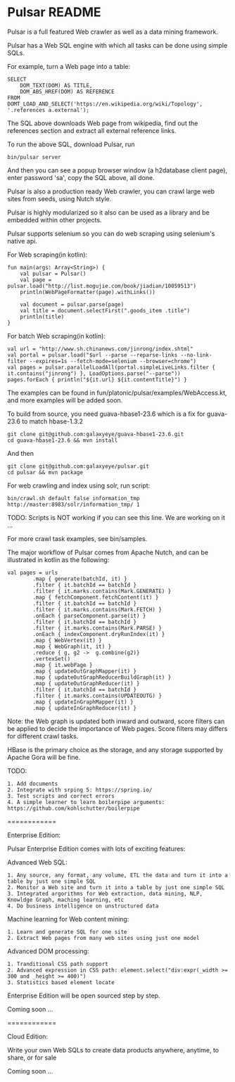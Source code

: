 Pulsar README
===================
Pulsar is a full featured Web crawler as well as a data mining framework.

Pulsar has a Web SQL engine with which all tasks can be done using simple SQLs.

For example, turn a Web page into a table:

    SELECT
        DOM_TEXT(DOM) AS TITLE,
        DOM_ABS_HREF(DOM) AS REFERENCE
    FROM 
    DOMT_LOAD_AND_SELECT('https://en.wikipedia.org/wiki/Topology', '.references a.external');

The SQL above downloads Web page from wikipedia, find out the references section and extract all external reference links.

To run the above SQL, download Pulsar, run

    bin/pulsar server

And then you can see a popup browser window (a h2database client page), enter password 'sa', copy the SQL above, all done.

Pulsar is also a production ready Web crawler, you can crawl large web sites from seeds, using Nutch style.

Pulsar is highly modularized so it also can be used as a library and be embedded within other projects.

Pulsar supports selenium so you can do web scraping using selenium's native api.

For Web scraping(in kotlin):

    fun main(args: Array<String>) {
        val pulsar = Pulsar()
        val page = pulsar.load("http://list.mogujie.com/book/jiadian/10059513")
        println(WebPageFormatter(page).withLinks())

        val document = pulsar.parse(page)
        val title = document.selectFirst(".goods_item .title")
        println(title)
    }

For batch Web scraping(in kotlin):

    val url = "http://www.sh.chinanews.com/jinrong/index.shtml"
    val portal = pulsar.load("$url --parse --reparse-links --no-link-filter --expires=1s --fetch-mode=selenium --browser=chrome")
    val pages = pulsar.parallelLoadAll(portal.simpleLiveLinks.filter { it.contains("jinrong") }, LoadOptions.parse("--parse"))
    pages.forEach { println("${it.url} ${it.contentTitle}") }

The examples can be found in fun/platonic/pulsar/examples/WebAccess.kt, and more examples will be added soon.

To build from source, you need guava-hbase1-23.6 which is a fix for guava-23.6 to match hbase-1.3.2

    git clone git@github.com:galaxyeye/guava-hbase1-23.6.git
    cd guava-hbase1-23.6 && mvn install

And then

    git clone git@github.com:galaxyeye/pulsar.git
    cd pulsar && mvn package

For web crawling and index using solr, run script:

    bin/crawl.sh default false information_tmp http://master:8983/solr/information_tmp/ 1

TODO: Scripts is NOT working if you can see this line. We are working on it ...

For more crawl task examples, see bin/samples.

The major workflow of Pulsar comes from Apache Nutch, and can be illustrated in kotlin as the following:

    val pages = urls
            .map { generate(batchId, it) }
            .filter { it.batchId == batchId }
            .filter { it.marks.contains(Mark.GENERATE) }
            .map { fetchComponent.fetchContent(it) }
            .filter { it.batchId == batchId }
            .filter { it.marks.contains(Mark.FETCH) }
            .onEach { parseComponent.parse(it) }
            .filter { it.batchId == batchId }
            .filter { it.marks.contains(Mark.PARSE) }
            .onEach { indexComponent.dryRunIndex(it) }
            .map { WebVertex(it) }
            .map { WebGraph(it, it) }
            .reduce { g, g2 ->  g.combine(g2)}
            .vertexSet()
            .map { it.webPage }
            .map { updateOutGraphMapper(it) }
            .map { updateOutGraphReducerBuildGraph(it) }
            .map { updateOutGraphReducer(it) }
            .filter { it.batchId == batchId }
            .filter { it.marks.contains(UPDATEOUTG) }
            .map { updateInGraphMapper(it) }
            .map { updateInGraphReducer(it) }

Note: the Web graph is updated both inward and outward, score filters can be applied to decide the importance of Web pages. Score filters may differs for different crawl tasks.

HBase is the primary choice as the storage, and any storage supported by Apache Gora will be fine.

TODO:

```
1. Add documents
2. Integrate with srping 5: https://spring.io/
3. Test scripts and correct errors
4. A simple learner to learn boilerpipe arguments: https://github.com/kohlschutter/boilerpipe
```

============

Enterprise Edition:

Pulsar Enterprise Edition comes with lots of exciting features:

Advanced Web SQL:
```
1. Any source, any format, any volume, ETL the data and turn it into a table by just one simple SQL
2. Monitor a Web site and turn it into a table by just one simple SQL
3. Integrated argorithms for Web extraction, data mining, NLP, Knowldge Graph, maching learning, etc
4. Do business intelligence on unstructured data
```

Machine learning for Web content mining:
```
1. Learn and generate SQL for one site
2. Extract Web pages from many web sites using just one model
```

Advanced DOM processing:
```
1. Tranditional CSS path support
2. Advanced expression in CSS path: element.select("div:expr(_width >= 300 and _height >= 400)")
3. Statistics based element locate
```

Enterprise Edition will be open sourced step by step.

Coming soon ...

============

Cloud Edition:

Write your own Web SQLs to create data products anywhere, anytime, to share, or for sale

Coming soon ...
